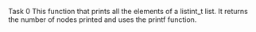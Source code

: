 Task 0
This function that prints all the elements of a listint_t list. It returns the number of nodes printed and uses the printf function.
